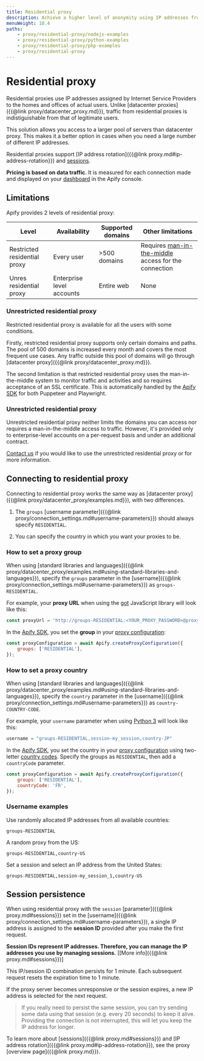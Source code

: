 ```yaml
---
title: Residential proxy
description: Achieve a higher level of anonymity using IP addresses from human users. Access a wider pool of proxies and reduce blocking by websites' anti-scraping measures.
menuWeight: 10.4
paths:
    - proxy/residential-proxy/nodejs-examples
    - proxy/residential-proxy/python-examples
    - proxy/residential-proxy/php-examples
    - proxy/residential-proxy
---
```


# [](#residential-proxy) Residential proxy

Residential proxies use IP addresses assigned by Internet Service Providers to the homes and offices of actual users. Unlike [datacenter proxies]({{@link proxy/datacenter_proxy.md}}), traffic from residential proxies is indistiguishable from that of legitimate users.

This solution allows you access to a larger pool of servers than datacenter proxy. This makes it a better option in cases when you need a large number of different IP addresses.

Residential proxies support [IP address rotation]({{@link proxy.md#ip-address-rotation}}) and [sessions](#session-persistence).

**Pricing is based on data traffic**. It is measured for each connection made and displayed on your [dashboard](https://console.apify.com) in the Apify console.

## [](#limitations) Limitations

Apify provides 2 levels of residential proxy:

| Level | Availability | Supported domains | Other limitations |
|-------|--------------|-------------------|-------------------|
| Restricted residential proxy | Every user | >500 domains | Requires [man-in-the-middle](https://crypto.stanford.edu/ssl-mitm/) access for the connection |
| Unres residential proxy | Enterprise level accounts | Entire web| None |

### Unrestricted residential proxy

Restricted residential proxy is available for all the users with some conditions.

Firstly, restricted residential proxy supports only certain domains and paths. The pool of 500 domains is increased every month and covers the most frequent use cases.
Any traffic outside this pool of domains will go through [datacenter proxy]({{@link proxy/datacenter_proxy.md}}).

The second limitation is that restricted residential proxy uses the man-in-the-middle system to monitor traffic
and activities and so requires acceptance of an SSL certificate. This is automatically handled by the [Apify SDK](https://sdk.apify.com/) for both Puppeteer and Playwright.

### Unrestricted residential proxy

Unrestricted residential proxy neither limits the domains you can access nor requires a man-in-the-middle access to traffic.
However, it's provided only to enterprise-level accounts on a per-request basis and under an additional contract.

[Contact us](https://apify.com/contact) if you would like to use the unrestricted residential proxy or for more information.

## [](#connecting-to-residential-proxy) Connecting to residential proxy

Connecting to residential proxy works the same way as [datacenter proxy]({{@link proxy/datacenter_proxy/examples.md}}), with two differences.

1. The `groups` [username parameter]({{@link proxy/connection_settings.md#username-parameters}}) should always specify `RESIDENTIAL`.

2. You can specify the country in which you want your proxies to be.

### [](#how-to-set-a-proxy-group) How to set a proxy group

When using [standard libraries and languages]({{@link proxy/datacenter_proxy/examples.md#using-standard-libraries-and-languages}}), specify the `groups` parameter in the [username]({{@link proxy/connection_settings.md#username-parameters}}) as `groups-RESIDENTIAL`.

For example, your **proxy URL** when using the [got](https://www.npmjs.com/package/got) JavaScript library will look like this:

```js
const proxyUrl = 'http://groups-RESIDENTIAL:<YOUR_PROXY_PASSWORD>@proxy.apify.com:8000';
```

In the [Apify SDK](https://sdk.apify.com), you set the **group** in your [proxy configuration](https://sdk.apify.com/docs/api/apify#apifycreateproxyconfigurationproxyconfigurationoptions):

```js
const proxyConfiguration = await Apify.createProxyConfiguration({
    groups: ['RESIDENTIAL'],
});
```

### [](#how-to-set-a-proxy-country) How to set a proxy country

When using [standard libraries and languages]({{@link proxy/datacenter_proxy/examples.md#using-standard-libraries-and-languages}}), specify the `country` parameter in the [username]({{@link proxy/connection_settings.md#username-parameters}}) as `country-COUNTRY-CODE`.

For example, your `username` parameter when using [Python 3](https://docs.python.org/3/) will look like this:

```python
username = "groups-RESIDENTIAL,session-my_session,country-JP"
```

In the [Apify SDK](https://sdk.apify.com), you set the country in your [proxy configuration](https://sdk.apify.com/docs/api/apify#apifycreateproxyconfigurationproxyconfigurationoptions) using two-letter [country codes](https://laendercode.net/en/2-letter-list.html). Specify the groups as `RESIDENTIAL`, then add a `countryCode` parameter.

```js
const proxyConfiguration = await Apify.createProxyConfiguration({
    groups: ['RESIDENTIAL'],
    countryCode: 'FR',
});
```

### [](#username-examples) Username examples

Use randomly allocated IP addresses from all available countries:

```text
groups-RESIDENTIAL
```

A random proxy from the US:

```text
groups-RESIDENTIAL,country-US
```

Set a session and select an IP address from the United States:

```text
groups-RESIDENTIAL,session-my_session_1,country-US
```


## [](#session-persistence) Session persistence

When using residential proxy with the `session` [parameter]({{@link proxy.md#sessions}}) set in the [username]({{@link proxy/connection_settings.md#username-parameters}}), a single IP address is assigned to the **session ID** provided after you make the first request.

**Session IDs represent IP addresses. Therefore, you can manage the IP addresses you use by managing sessions.** [[More info]({{@link proxy.md#sessions}})]

This IP/session ID combination persists for 1 minute. Each subsequent request resets the expiration time to 1 minute.

If the proxy server becomes unresponsive or the session expires, a new IP address is selected for the next request.

> If you really need to persist the same session, you can try sending some data using that session (e.g. every 20 seconds) to keep it alive.<br/>
> Providing the connection is not interrupted, this will let you keep the IP address for longer.

To learn more about [sessions]({{@link proxy.md#sessions}}) and [IP address rotation]({{@link proxy.md#ip-address-rotation}}), see the proxy [overview page]({{@link proxy.md}}).
